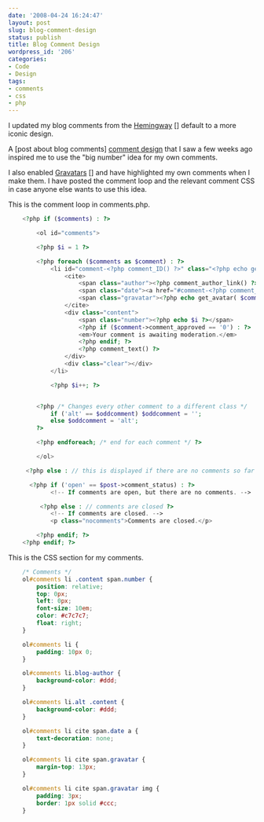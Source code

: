```yaml
---
date: '2008-04-24 16:24:47'
layout: post
slug: blog-comment-design
status: publish
title: Blog Comment Design
wordpress_id: '206'
categories:
- Code
- Design
tags:
- comments
- css
- php
---
```


I updated my blog comments from the [Hemingway] [] default to a more iconic design.

[hemingway]: http://warpspire.com/hemingway

A [post about blog comments] [comment design] that I saw a few weeks ago inspired me to use the "big number" idea for my own comments.

[comment design]: http://css-tricks.com/better-ordered-lists-using-simple-php-and-css/

I also enabled [Gravatars] [] and have highlighted my own comments when I make them. I have posted the comment loop and the relevant comment CSS in case anyone else wants to use this idea.

[gravatars]: http://en.gravatar.com/

This is the comment loop in comments.php.

``` php
    <?php if ($comments) : ?>

        <ol id="comments">

        <?php $i = 1 ?>

        <?php foreach ($comments as $comment) : ?>
            <li id="comment-<?php comment_ID() ?>" class="<?php echo get_comment_author_email() == get_the_author_email() ? ' blog-author' : $oddcomment ?>">
                <cite>
                    <span class="author"><?php comment_author_link() ?></span>
                    <span class="date"><a href="#comment-<?php comment_ID() ?>"><?php comment_date( $hemingway->date_format() . '.y' ) ?> / <?php comment_date('H.i') ?></a></span>
                    <span class="gravatar"><?php echo get_avatar( $comment, $size = '80'); ?></span>
                </cite>
                <div class="content">
                    <span class="number"><?php echo $i ?></span>
                    <?php if ($comment->comment_approved == '0') : ?>
                    <em>Your comment is awaiting moderation.</em>
                    <?php endif; ?>
                    <?php comment_text() ?>
                </div>
                <div class="clear"></div>
            </li>

            <?php $i++; ?>


        <?php /* Changes every other comment to a different class */
            if ('alt' == $oddcomment) $oddcomment = '';
            else $oddcomment = 'alt';
        ?>

        <?php endforeach; /* end for each comment */ ?>

        </ol>

     <?php else : // this is displayed if there are no comments so far ?>

      <?php if ('open' == $post->comment_status) : ?>
            <!-- If comments are open, but there are no comments. -->

         <?php else : // comments are closed ?>
            <!-- If comments are closed. -->
            <p class="nocomments">Comments are closed.</p>

        <?php endif; ?>
    <?php endif; ?>
```

This is the CSS section for my comments.

``` css
    /* Comments */
    ol#comments li .content span.number {
        position: relative;
        top: 0px;
        left: 0px;
        font-size: 10em;
        color: #c7c7c7;
        float: right;
    }

    ol#comments li {
        padding: 10px 0;
    }

    ol#comments li.blog-author {
        background-color: #ddd;
    }

    ol#comments li.alt .content {
        background-color: #ddd;
    }

    ol#comments li cite span.date a {
        text-decoration: none;
    }

    ol#comments li cite span.gravatar {
        margin-top: 13px;
    }

    ol#comments li cite span.gravatar img {
        padding: 3px;
        border: 1px solid #ccc;
    }
```
